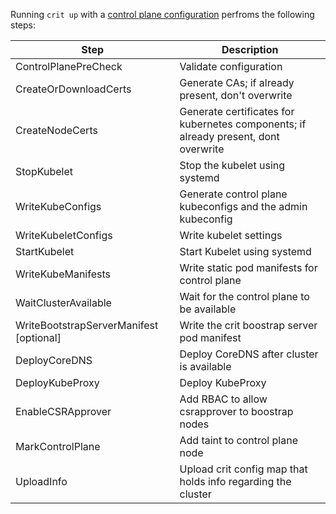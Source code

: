 
Running `crit up` with a [control plane configuration](configuring-control-plane-components.md
) perfroms the following steps:

| Step      | Description 
| ----------- | ------------------------------------------------------------------------------------ 
|ControlPlanePreCheck | Validate configuration
|CreateOrDownloadCerts | Generate CAs; if already present, don't overwrite
|CreateNodeCerts | Generate certificates for kubernetes components; if already present, dont overwrite 
|StopKubelet | Stop the kubelet using systemd
|WriteKubeConfigs | Generate control plane kubeconfigs and the admin kubeconfig
|WriteKubeletConfigs | Write kubelet settings
|StartKubelet |        Start Kubelet using systemd
|WriteKubeManifests | Write static pod manifests for control plane
|WaitClusterAvailable | Wait for the control plane to be available
|WriteBootstrapServerManifest [optional] | Write the crit boostrap server pod manifest
|DeployCoreDNS | Deploy CoreDNS after cluster is available 
|DeployKubeProxy | Deploy KubeProxy 
|EnableCSRApprover | Add RBAC to allow csrapprover to boostrap nodes 
|MarkControlPlane | Add taint to control plane node
|UploadInfo | Upload crit config map that holds info regarding the cluster




